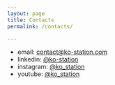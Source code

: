 ```yaml
---
layout: page
title: Contacts
permalink: /contacts/

---
```


- email: [contact@ko-station.com](mailto:contact@ko-station.com)
- linkedin: [@ko-station](https://www.linkedin.com/company/ko-station)
- instagram: [@ko_station](https://www.instagram.com/ko_station/)
- youtube: [@ko_station](https://www.youtube.com/@ko_station)